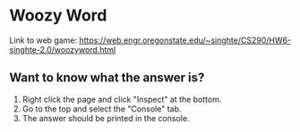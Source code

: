 # Woozy Word
Link to web game: https://web.engr.oregonstate.edu/~singhte/CS290/HW6-singhte-2.0/woozyword.html

## Want to know what the answer is?
1. Right click the page and click "Inspect" at the bottom.
2. Go to the top and select the "Console" tab.
3. The answer should be printed in the console.
